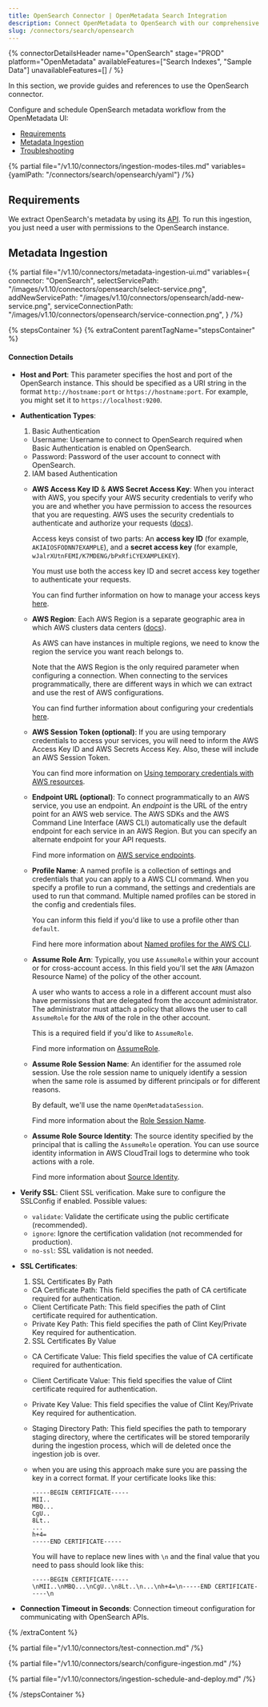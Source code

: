 ```yaml
---
title: OpenSearch Connector | OpenMetadata Search Integration
description: Connect OpenMetadata to OpenSearch with our comprehensive connector guide. Setup instructions, configuration options, and troubleshooting tips included.
slug: /connectors/search/opensearch
---
```


{% connectorDetailsHeader
name="OpenSearch"
stage="PROD"
platform="OpenMetadata"
availableFeatures=["Search Indexes", "Sample Data"]
unavailableFeatures=[]
/ %}


In this section, we provide guides and references to use the OpenSearch connector.

Configure and schedule OpenSearch metadata workflow from the OpenMetadata UI:

- [Requirements](#requirements)
- [Metadata Ingestion](#metadata-ingestion)
- [Troubleshooting](/connectors/search/opensearch/troubleshooting)

{% partial file="/v1.10/connectors/ingestion-modes-tiles.md" variables={yamlPath: "/connectors/search/opensearch/yaml"} /%}

## Requirements

We extract OpenSearch's metadata by using its [API](https://opensearch.org/docs/latest/api-reference/). To run this ingestion, you just need a user with permissions to the OpenSearch instance.


## Metadata Ingestion

{% partial 
  file="/v1.10/connectors/metadata-ingestion-ui.md" 
  variables={
    connector: "OpenSearch", 
    selectServicePath: "/images/v1.10/connectors/opensearch/select-service.png",
    addNewServicePath: "/images/v1.10/connectors/opensearch/add-new-service.png",
    serviceConnectionPath: "/images/v1.10/connectors/opensearch/service-connection.png",
} 
/%}

{% stepsContainer %}
{% extraContent parentTagName="stepsContainer" %}

#### Connection Details

- **Host and Port**: This parameter specifies the host and port of the OpenSearch instance. This should be specified as a URI string in the format `http://hostname:port` or `https://hostname:port`. For example, you might set it to `https://localhost:9200`.
- **Authentication Types**:
    1. Basic Authentication
    - Username: Username to connect to OpenSearch required when Basic Authentication is enabled on OpenSearch.
    - Password: Password of the user account to connect with OpenSearch.
    2. IAM based Authentication
    - **AWS Access Key ID** & **AWS Secret Access Key**: When you interact with AWS, you specify your AWS security credentials to verify who you are and whether you have
    permission to access the resources that you are requesting. AWS uses the security credentials to authenticate and
    authorize your requests ([docs](https://docs.aws.amazon.com/IAM/latest/UserGuide/security-creds.html)).

        Access keys consist of two parts: An **access key ID** (for example, `AKIAIOSFODNN7EXAMPLE`), and a **secret access key** (for example, `wJalrXUtnFEMI/K7MDENG/bPxRfiCYEXAMPLEKEY`).

        You must use both the access key ID and secret access key together to authenticate your requests.

        You can find further information on how to manage your access keys [here](https://docs.aws.amazon.com/IAM/latest/UserGuide/id_credentials_access-keys.html).

    - **AWS Region**: Each AWS Region is a separate geographic area in which AWS clusters data centers ([docs](https://docs.aws.amazon.com/AmazonRDS/latest/UserGuide/Concepts.RegionsAndAvailabilityZones.html)).

        As AWS can have instances in multiple regions, we need to know the region the service you want reach belongs to.

        Note that the AWS Region is the only required parameter when configuring a connection. When connecting to the
        services programmatically, there are different ways in which we can extract and use the rest of AWS configurations.

        You can find further information about configuring your credentials [here](https://boto3.amazonaws.com/v1/documentation/api/latest/guide/credentials.html#configuring-credentials).

    - **AWS Session Token (optional)**: If you are using temporary credentials to access your services, you will need to inform the AWS Access Key ID
    and AWS Secrets Access Key. Also, these will include an AWS Session Token.

        You can find more information on [Using temporary credentials with AWS resources](https://docs.aws.amazon.com/IAM/latest/UserGuide/id_credentials_temp_use-resources.html).

    - **Endpoint URL (optional)**: To connect programmatically to an AWS service, you use an endpoint. An *endpoint* is the URL of the
    entry point for an AWS web service. The AWS SDKs and the AWS Command Line Interface (AWS CLI) automatically use the
    default endpoint for each service in an AWS Region. But you can specify an alternate endpoint for your API requests.

        Find more information on [AWS service endpoints](https://docs.aws.amazon.com/general/latest/gr/rande.html).

    - **Profile Name**: A named profile is a collection of settings and credentials that you can apply to a AWS CLI command.
    When you specify a profile to run a command, the settings and credentials are used to run that command.
    Multiple named profiles can be stored in the config and credentials files.

        You can inform this field if you'd like to use a profile other than `default`.

        Find here more information about [Named profiles for the AWS CLI](https://docs.aws.amazon.com/cli/latest/userguide/cli-configure-profiles.html).

    - **Assume Role Arn**: Typically, you use `AssumeRole` within your account or for cross-account access. In this field you'll set the
    `ARN` (Amazon Resource Name) of the policy of the other account.

        A user who wants to access a role in a different account must also have permissions that are delegated from the account
        administrator. The administrator must attach a policy that allows the user to call `AssumeRole` for the `ARN` of the role in the other account.

        This is a required field if you'd like to `AssumeRole`.

        Find more information on [AssumeRole](https://docs.aws.amazon.com/STS/latest/APIReference/API_AssumeRole.html).

    - **Assume Role Session Name**: An identifier for the assumed role session. Use the role session name to uniquely identify a session when the same role
    is assumed by different principals or for different reasons.

        By default, we'll use the name `OpenMetadataSession`.

        Find more information about the [Role Session Name](https://docs.aws.amazon.com/STS/latest/APIReference/API_AssumeRole.html#:~:text=An%20identifier%20for%20the%20assumed%20role%20session.).

    - **Assume Role Source Identity**: The source identity specified by the principal that is calling the `AssumeRole` operation. You can use source identity
    information in AWS CloudTrail logs to determine who took actions with a role.

        Find more information about [Source Identity](https://docs.aws.amazon.com/STS/latest/APIReference/API_AssumeRole.html#:~:text=Required%3A%20No-,SourceIdentity,-The%20source%20identity).

- **Verify SSL**:
Client SSL verification. Make sure to configure the SSLConfig if enabled.
Possible values:
  * `validate`: Validate the certificate using the public certificate (recommended).
  * `ignore`: Ignore the certification validation (not recommended for production).
  * `no-ssl`: SSL validation is not needed.

- **SSL Certificates**:
    1. SSL Certificates By Path
    - CA Certificate Path: This field specifies the path of CA certificate required for authentication.
    - Client Certificate Path: This field specifies the path of Clint certificate required for authentication.
    - Private Key Path: This field specifies the path of Clint Key/Private Key required for authentication.
    
    2. SSL Certificates By Value
    - CA Certificate Value: This field specifies the value of CA certificate required for authentication.
    - Client Certificate Value: This field specifies the value of Clint certificate required for authentication.
    - Private Key Value: This field specifies the value of Clint Key/Private Key required for authentication.
    - Staging Directory Path: This field specifies the path to temporary staging directory, where the certificates will be stored temporarily during the ingestion process, which will de deleted once the ingestion job is over.
    - when you are using this approach make sure you are passing the key in a correct format. If your certificate looks like this:
        ```
        -----BEGIN CERTIFICATE-----
        MII..
        MBQ...
        CgU..
        8Lt..
        ...
        h+4=
        -----END CERTIFICATE-----
        ```

        You will have to replace new lines with `\n` and the final value that you need to pass should look like this:

        ```
        -----BEGIN CERTIFICATE-----\nMII..\nMBQ...\nCgU..\n8Lt..\n...\nh+4=\n-----END CERTIFICATE-----\n

- **Connection Timeout in Seconds**: Connection timeout configuration for communicating with OpenSearch APIs.

{% /extraContent %}

{% partial file="/v1.10/connectors/test-connection.md" /%}

{% partial file="/v1.10/connectors/search/configure-ingestion.md" /%}

{% partial file="/v1.10/connectors/ingestion-schedule-and-deploy.md" /%}

{% /stepsContainer %}
